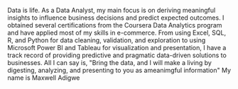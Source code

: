Data is life. As a Data Analyst, my main focus is on deriving meaningful insights to influence business decisions and predict expected outcomes. I obtained several certifications from the Coursera Data Analytics program and have applied most of my skills in e-commerce. From using Excel, SQL, R, and Python for data cleaning, validation, and exploration to using Microsoft Power BI and Tableau for visualization and presentation, I have a track record of providing predictive and pragmatic data-driven solutions to businesses. All I can say is, "Bring the data, and I will make a living by digesting, analyzing, and presenting to you as ameanimgful information"
My name is Maxwell Adigwe
